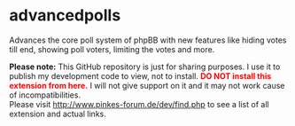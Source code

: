 advancedpolls
=============

Advances the core poll system of phpBB with new features like hiding votes till end, showing poll voters, limiting the votes and more.

<b>Please note:</b>
This GitHub repository is just for sharing purposes.
I use it to publish my development code to view, not to install. <b style="color:red;">DO NOT install this extension from here.</b> I will not give support on it and it may not work cause of incompatibilities.<br />
Please visit http://www.pinkes-forum.de/dev/find.php to see a list of all extension and actual links.
